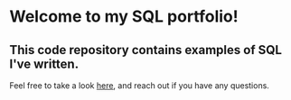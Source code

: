 # Welcome to my SQL portfolio!
## This code repository contains examples of SQL I've written.
Feel free to take a look [here](https://github.com/AsadHaji39/SQL/tree/main),  and reach out if you have any questions.
